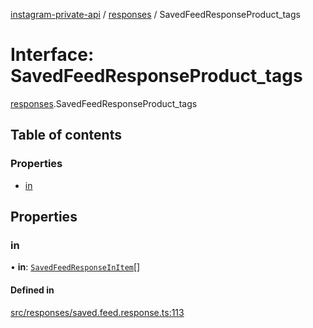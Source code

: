 [instagram-private-api](../../README.md) / [responses](../../modules/responses.md) / SavedFeedResponseProduct_tags

# Interface: SavedFeedResponseProduct\_tags

[responses](../../modules/responses.md).SavedFeedResponseProduct_tags

## Table of contents

### Properties

- [in](SavedFeedResponseProduct_tags.md#in)

## Properties

### in

• **in**: [`SavedFeedResponseInItem`](SavedFeedResponseInItem.md)[]

#### Defined in

[src/responses/saved.feed.response.ts:113](https://github.com/Nerixyz/instagram-private-api/blob/4971f34/src/responses/saved.feed.response.ts#L113)

